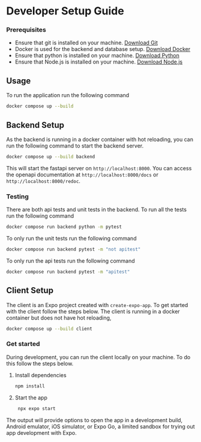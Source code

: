 # Developer Setup Guide


### Prerequisites
- Ensure that git is installed on your machine. [Download Git](https://git-scm.com/downloads)
- Docker is used for the backend and database setup. [Download Docker](https://www.docker.com/products/docker-desktop)
- Ensure that python is installed on your machine. [Download Python](https://www.python.org/downloads/)
- Ensure that Node.js is installed on your machine. [Download Node.js](https://nodejs.org/en/download/)

## Usage
To run the application run the following command
```bash
docker compose up --build
```


## Backend Setup
As the backend is running in a docker container with hot reloading, you can run the following command to start the backend server.

```bash
docker compose up --build backend
```

This will start the fastapi server on `http://localhost:8000`. You can access the openapi documentation at `http://localhost:8000/docs` or `http://localhost:8000/redoc`.

### Testing
There are both api tests and unit tests in the backend. To run all the tests run the following command
```bash
docker compose run backend python -m pytest
```

To only run the unit tests run the following command
```bash
docker compose run backend pytest -m "not apitest"
```

To only run the api tests run the following command
```bash
docker compose run backend pytest -m "apitest"
```


## Client Setup
The client is an Expo project created with `create-expo-app`. To get started with the client follow the steps below.
The client is running in a docker container but does not have hot reloading, 

```bash
docker compose up --build client
```

### Get started
During development, you can run the client locally on your machine. To do this follow the steps below.
1. Install dependencies

   ```bash
   npm install
   ```

2. Start the app

   ```bash
    npx expo start
   ```
The output will provide options to open the app in a development build, Android emulator, iOS simulator, or Expo Go, a limited sandbox for trying out app development with Expo.



